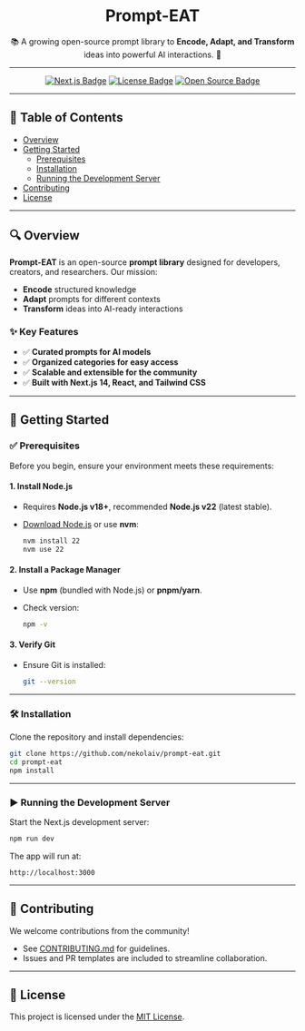 <h1 align="center">Prompt-EAT</h1>
<p align="center">📚 A growing open-source prompt library to <strong>Encode, Adapt, and Transform</strong> ideas into powerful AI interactions. 🚀</p>

---

<p align="center">
  <a href="https://nextjs.org/"><img src="https://img.shields.io/badge/Next.js-14-blue?logo=next.js" alt="Next.js Badge"></a>
  <a href="LICENSE"><img src="https://img.shields.io/badge/license-MIT-green" alt="License Badge"></a>
  <a href="https://opensource.org/"><img src="https://img.shields.io/badge/Open%20Source-%E2%9D%A4-red" alt="Open Source Badge"></a>
</p>

---

## 📖 Table of Contents

* [Overview](#-overview)
* [Getting Started](#-getting-started)
  * [Prerequisites](#-prerequisites)
  * [Installation](#-installation)
  * [Running the Development Server](#-running-the-development-server)
* [Contributing](#-contributing)
* [License](#-license)

---

## 🔍 Overview

**Prompt-EAT** is an open-source **prompt library** designed for developers, creators, and researchers.
Our mission:

* **Encode** structured knowledge
* **Adapt** prompts for different contexts
* **Transform** ideas into AI-ready interactions

### ✨ Key Features  
- ✅ **Curated prompts for AI models**  
- ✅ **Organized categories for easy access**  
- ✅ **Scalable and extensible for the community**  
- ✅ **Built with Next.js 14, React, and Tailwind CSS**  

---

## 🚀 Getting Started

### ✅ Prerequisites

Before you begin, ensure your environment meets these requirements:

#### **1. Install Node.js**

* Requires **Node.js v18+**, recommended **Node.js v22** (latest stable).
* [Download Node.js](https://nodejs.org/en/download) or use **nvm**:

  ```bash
  nvm install 22
  nvm use 22
  ```

#### **2. Install a Package Manager**

* Use **npm** (bundled with Node.js) or **pnpm/yarn**.
* Check version:

  ```bash
  npm -v
  ```

#### **3. Verify Git**

* Ensure Git is installed:

  ```bash
  git --version
  ```

---

### 🛠 Installation

Clone the repository and install dependencies:

```bash
git clone https://github.com/nekolaiv/prompt-eat.git
cd prompt-eat
npm install
```

---

### ▶ Running the Development Server

Start the Next.js development server:

```bash
npm run dev
```

The app will run at:

```
http://localhost:3000
```

---

## 🤝 Contributing

We welcome contributions from the community!

* See [CONTRIBUTING.md](CONTRIBUTING.md) for guidelines.
* Issues and PR templates are included to streamline collaboration.

---

## 📄 License

This project is licensed under the [MIT License](LICENSE).
